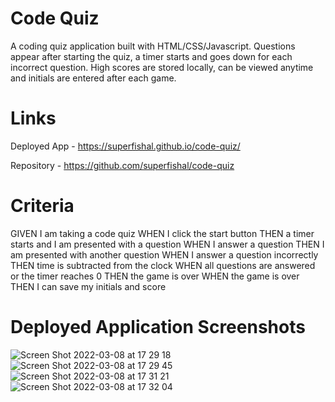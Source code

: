 # Code Quiz

A coding quiz application built with HTML/CSS/Javascript.
Questions appear after starting the quiz, a timer starts and goes down for each incorrect question.
High scores are stored locally, can be viewed anytime and initials are entered after each game.

# Links
Deployed App - https://superfishal.github.io/code-quiz/

Repository - https://github.com/superfishal/code-quiz

# Criteria

GIVEN I am taking a code quiz
WHEN I click the start button
THEN a timer starts and I am presented with a question
WHEN I answer a question
THEN I am presented with another question
WHEN I answer a question incorrectly
THEN time is subtracted from the clock
WHEN all questions are answered or the timer reaches 0
THEN the game is over
WHEN the game is over
THEN I can save my initials and score

# Deployed Application Screenshots

![Screen Shot 2022-03-08 at 17 29 18](https://user-images.githubusercontent.com/97133716/157354558-dd265cd4-8c5b-4052-b5d9-8a4e00c6025a.png)
![Screen Shot 2022-03-08 at 17 29 45](https://user-images.githubusercontent.com/97133716/157354624-e993da3b-3611-41aa-a3a2-0d1621737b6b.png)
![Screen Shot 2022-03-08 at 17 31 21](https://user-images.githubusercontent.com/97133716/157354748-4b99e659-27d3-40fb-b832-b9662c1a7b9c.png)
![Screen Shot 2022-03-08 at 17 32 04](https://user-images.githubusercontent.com/97133716/157354803-292129be-b720-43dc-8023-acc079d94df2.png)


